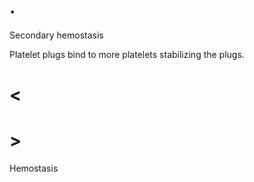 # .

Secondary hemostasis

Platelet plugs bind to more platelets stabilizing the plugs.

# <

# >

Hemostasis
